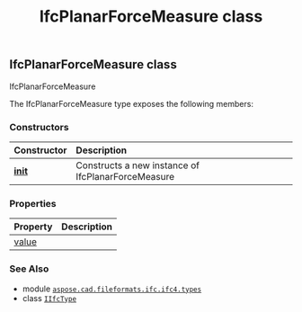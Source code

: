 ﻿---
title: IfcPlanarForceMeasure class
second_title: Aspose.CAD for Python via .NET API References
description: 
type: docs
weight: 1130
url: /python-net/aspose.cad.fileformats.ifc.ifc4.types/ifcplanarforcemeasure/
is_root: false
---

## IfcPlanarForceMeasure class

IfcPlanarForceMeasure



The IfcPlanarForceMeasure type exposes the following members:

### Constructors
| Constructor | Description |
| :- | :- |
| [__init__](/cad/python-net/aspose.cad.fileformats.ifc.ifc4.types/ifcplanarforcemeasure/__init__/#) | Constructs a new instance of IfcPlanarForceMeasure |


### Properties
| Property | Description |
| :- | :- |
| [value](/cad/python-net/aspose.cad.fileformats.ifc.ifc4.types/ifcplanarforcemeasure/value) |  |



### See Also
* module [`aspose.cad.fileformats.ifc.ifc4.types`](..)
* class [`IIfcType`](/cad/python-net/aspose.cad.fileformats.ifc/iifctype)
